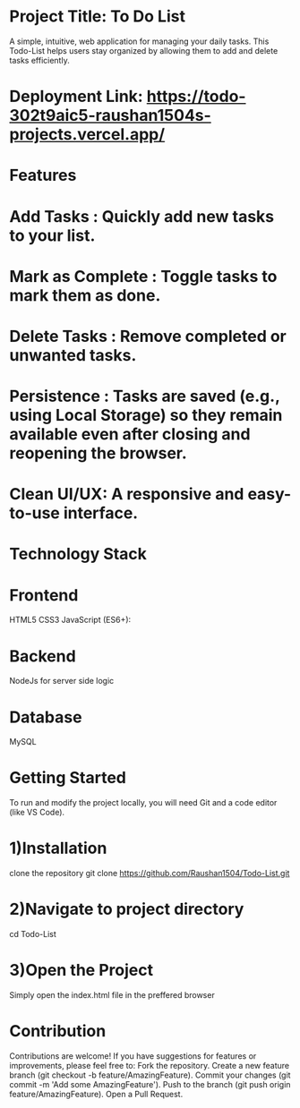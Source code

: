 # Project Title: To Do List
A simple, intuitive, web application for managing your daily tasks. This Todo-List helps users stay organized by allowing them to add and delete tasks efficiently.

# Deployment Link: https://todo-302t9aic5-raushan1504s-projects.vercel.app/

# Features
#    Add Tasks : Quickly add new tasks to your list.
#    Mark as Complete : Toggle tasks to mark them as done.
#    Delete Tasks : Remove completed or unwanted tasks.
#    Persistence : Tasks are saved (e.g., using Local Storage) so they remain available even after closing and reopening the browser.
#    Clean UI/UX: A responsive and easy-to-use interface.


# Technology Stack
#  Frontend
HTML5
CSS3
JavaScript (ES6+):
# Backend
NodeJs for server side logic 
# Database
MySQL


# Getting Started
To run and modify the project locally, you will need Git and a code editor (like VS Code).
#   1)Installation
clone the repository git clone https://github.com/Raushan1504/Todo-List.git
#   2)Navigate to project directory
cd Todo-List
#   3)Open the Project
Simply open the index.html file in the preffered browser


# Contribution
Contributions are welcome! If you have suggestions for features or improvements, please feel free to:
Fork the repository.
Create a new feature branch (git checkout -b feature/AmazingFeature).
Commit your changes (git commit -m 'Add some AmazingFeature').
Push to the branch (git push origin feature/AmazingFeature).
Open a Pull Request.


